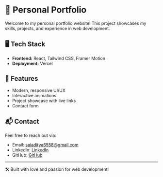 # 🚀 Personal Portfolio

Welcome to my personal portfolio website! This project showcases my skills, projects, and experience in web development.

## 🖥️ Tech Stack
- **Frontend:** React, Tailwind CSS, Framer Motion
- **Deployment:** Vercel

## 📌 Features
- Modern, responsive UI/UX
- Interactive animations
- Project showcase with live links
- Contact form

## 📬 Contact
Feel free to reach out via:
- Email: saiaditya6558@gmail.com
- LinkedIn: [LinkedIn](https://www.linkedin.com/in/sai-aditya-10x/)
- GitHub: [GitHub](https://github.com/Aditya-0510)

---
🛠️ Built with love and passion for web development!

